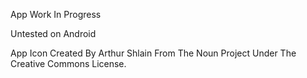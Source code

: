 App Work In Progress

Untested on Android

App Icon Created By Arthur Shlain From The Noun Project Under The Creative Commons License.